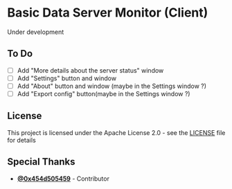 # Basic Data Server Monitor (Client)

Under development

## To Do

- [ ] Add "More details about the server status" window
- [ ] Add "Settings" button and window
- [ ] Add "About" button and window (maybe in the Settings window ?)
- [ ] Add "Export config" button(maybe in the Settings window ?)

## License

This project is licensed under the Apache License 2.0 - see the [LICENSE](LICENSE) file for details


## Special Thanks

- [**@0x454d505459**](http://github.com/0x454d505459) - Contributor